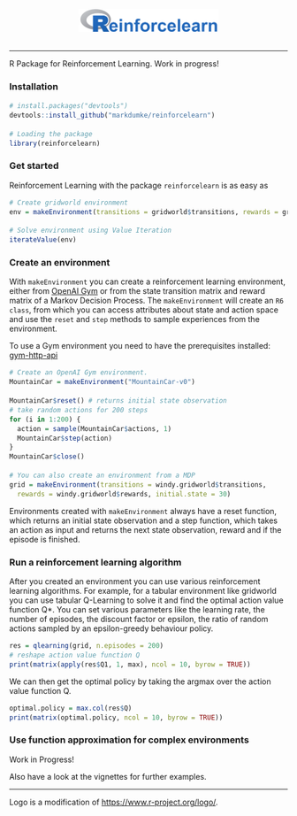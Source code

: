 <div align="center">
  <img width="50%" src="inst/ReinforceLogo.png"><br><br>
</div>

-----------------

R Package for Reinforcement Learning. Work in progress! 

### Installation

```r
# install.packages("devtools")
devtools::install_github("markdumke/reinforcelearn")

# Loading the package
library(reinforcelearn)
```

### Get started

Reinforcement Learning with the package `reinforcelearn` is as easy as
```r
# Create gridworld environment
env = makeEnvironment(transitions = gridworld$transitions, rewards = gridworld$rewards)

# Solve environment using Value Iteration
iterateValue(env)
```

### Create an environment

With `makeEnvironment` you can create a reinforcement learning environment, either from [OpenAI Gym](https://gym.openai.com/) or from the state transition matrix and reward matrix of a Markov Decision Process. The `makeEnvironment` will create an `R6 class`, from which you can access attributes about state and action space and use the `reset` and `step` methods to sample experiences from the environment.

To use a Gym environment you need to have the prerequisites installed: [gym-http-api](https://github.com/openai/gym-http-api)

```r
# Create an OpenAI Gym environment.
MountainCar = makeEnvironment("MountainCar-v0")

MountainCar$reset() # returns initial state observation
# take random actions for 200 steps
for (i in 1:200) {
  action = sample(MountainCar$actions, 1)
  MountainCar$step(action)
}
MountainCar$close()

# You can also create an environment from a MDP
grid = makeEnvironment(transitions = windy.gridworld$transitions,
  rewards = windy.gridworld$rewards, initial.state = 30)
```

Environments created with `makeEnvironment` always have a reset function, which returns an initial state observation and a step function, which takes an action as input and returns the next state observation, reward and if the episode is finished.

### Run a reinforcement learning algorithm

After you created an environment you can use various reinforcement learning algorithms. For example, for a tabular environment like  gridworld you can use tabular Q-Learning to solve it and find the optimal action value function Q*. You can set various parameters like the learning rate, the number of episodes, the discount factor or epsilon, the ratio of random actions sampled by an epsilon-greedy behaviour policy.

```r
res = qlearning(grid, n.episodes = 200)
# reshape action value function Q
print(matrix(apply(res$Q1, 1, max), ncol = 10, byrow = TRUE))
```

We can then get the optimal policy by taking the argmax over the action value function Q.

```r
optimal.policy = max.col(res$Q)
print(matrix(optimal.policy, ncol = 10, byrow = TRUE))
```

### Use function approximation for complex environments

Work in Progress!

Also have a look at the vignettes for further examples.

---

Logo is a modification of https://www.r-project.org/logo/.
